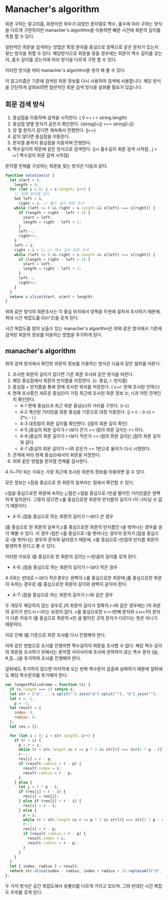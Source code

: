 # Manacher's algorithm

회문 구하는 알고리즘, 회문이란 좌우가 대칭인 문자열로 짝수, 홀수에 따라 구하는 방식을 다르게 구현하지만 manacher's algorithm을 이용하면 빠른 시간에 회문의 길이를 측정 할 수 있다.

일반적인 회문을 검색하는 방법은 특정 문자를 중심으로 양쪽으로 같은 문자가 있는지 찾는 방식을 취할 수 있다. 해당방식으로 회문을 찾을 경우에는 회문이 짝수 길이를 갖는지, 홀수 길이를 갖는지에 따라 방식을 다르게 구현 할 수 있다.

이러한 방식을 따라 manacher's algorithm을 생각 해 볼 수 있다.

이 알고리즘은 기존에 검색된 회문 정보를 다시 사용하여 검색에 사용합니다.
해당 방식을 간단하게 살펴보려면 일반적인 회문 검색 방식을 살펴볼 필요가 있습니다.

## 회문 검색 방식

1. 중심점을 이동하며 검색을 시작한다. ( 0 <= i < string.length)
2. 중심점 양옆 문자가 같은지 확인한다. (string[i+j] === string[i-j])
3. 양 옆 문자가 같다면 계속해서 진행한다. (j++)
4. 같지 않다면 중심점을 이동한다.
5. 문자열 끝까지 중심점을 이동하며 진행한다.
6. 짝수길이의 회문에 같은 방식으로 검색한다.
   (j=i 홀수길이 회문 검색 시작점 , j = i+1 짝수길이 회문 검색 시작점)

문자열 전체를 구성하는 회문을 찾는 방식은 다음과 같다.

```js
function solution(s) {
  let start = 0,
    length = 0;
  for (let i = 0; i < s.length; i++) {
    // 전체 문자열 검사
    let left = i,
      right = i; // 홀수 길이 회문 조사
    while (left >= 0 && right < s.length && s[left] === s[right]) {
      if (length < right - left + 1) {
        start = left;
        length = right - left + 1;
      }
      left--;
      right++;
    }
    left = i;
    right = i + 1; // 짝수 길이 회문 조사
    while (left >= 0 && right < s.length && s[left] === s[right]) {
      if (length < right - left + 1) {
        start = left;
        length = right - left + 1;
      }
      left--;
      right++;
    }
  }
  return s.slice(start, start + length);
}
```

위와 같은 방식의 회문조사는 각 중심 위치에서 양쪽을 두번에 걸처셔 조사하기 때문에, 최대 시간 복잡도를 O(n^2)을 갖게 된다.

시간 복잡도를 많이 낮출수 있는 manacher's algorithm은 위와 같은 방식에서 기존에 검색된 회문의 정보를 이용하는 방법을 추가하게 된다.

## manacher's algorithm

위의 검색 방식에서 확인한 회문의 정보를 이용하는 방식은 다음과 같은 절차를 따른다.

1. 조사한 회문의 길이가 없다면 기존 회문 조사와 같은 방식을 따른다.
2. 해당 중심점에서 회문의 반지름을 저장한다. (c: 중심, r: 반지름)
3. 중심점 + 반지름을 통해 현재 조사한 위치를 저장한다. ( c+r: 현재 조사된 인덱스)
4. 현재 조사중인 새로운 중심(i)이 가장 최근에 조사된 회문 정보 (c, r)과 어떤 관계인지 확인한다.
   - 4-1 현재 중심(i)과 최근 회문 중심(c)의 거리를 구한다. (i-c)
   - 4-2 계산된 거리만큼 회문 중심을 기준으로 대칭 이동한다. (j = c - (i-c) = 2\*c - i )
   - 4-3 대칭점의 회문 길이를 확인한다. (j점의 회문 길이 확인)
   - 4-5 j중심의 회문 길이가 r-i보다 큰가 => i점의 회문 길이는 r-i 이다.
   - 4-6 j중심의 회문 길이가 r-i보다 작은가 => i점의 회문 길이는 j점의 회문 길이와 같다
   - 4-7 j중심의 회문 길이가 r-i와 같은가 => 1번으로 돌아가 다시 시행한다.
5. 관계에 따라 현재 중심(i)에서의 회문을 저장한다.
6. 위와 같은 방법을 문자열 전체를 검사한다.

4-5~7이 되는 이유는 가장 최근에 조사된 회문의 정보를 이용하면 알 수 있다.

모든 정보는 c점을 중심으로 한 회문의 일부라는 점에서 확인할 수 있다.

c점을 중심으로한 회문에 속하는 j,i점은 c점을 중심으로 r만큼 떨어진 거리만큼은 완벽하게 일치한다. 그렇지 않으면 c를 중심으로한 회문의 반지름의 길이가 r이 나타날 수 없기 때문이다.

- 4-5: j점을 중심으로 하는 회문의 길이가 r-i보다 큰 경우

j를 중심으로 한 회문의 일부가,c를 중심으로한 회문의 반지름인 r을 벗어나는 경우를 생각 해볼 수 있다.
이 경우 i점은 c를 중심으로 r을 벗어나는 경우의 문자가 j점을 중심으로 r을 벗어나는 경우의 문자와 달라졌기 때문에, c를 중심으로 r만큼의 반지름 회문이 발생하게 된다고 볼 수 있다.

이러한 이유로 i를 중심으로 한 회문의 길이는 r-i만큼의 길이를 갖게 된다.

- 4-6: j점을 중심으로 하는 회문의 길이가 r-i보다 작은 경우

4-5와는 반대로 r-i보다 작은경우는 완벽히 c를 중심으로한 회문에 j를 중심으로한 회문이 속하는 경우로 i를 중심으로한 회문의 길이와 완벽히 같아야 한다.

- 4-7: j점을 중심으로 하는 회문의 길이가 r-i와 같은 경우

두 개모두 해당하지 않는 경우로 j의 회문의 길이가 정확히 r-i와 같은 경우에는 i의 회문의 길이가 반드시 r-i라는 보장이 없다. c를 중심으로한 c-r-i번째 문자와 c+r+1의 문자가 다른 이유가 i를 중심으로 회문의 x만 큼 떨어진 곳의 문자가 다르다는 뜻은 아니기 때문이다.

이로 인해 i를 기준으로 회문 조사를 다시 진행해야 한다.

이와 같은 방법으로 조사를 진행하면 짝수길이의 회문을 조사할 수 없다.
해당 짝수 길이의 회문을 조사하기 위해서는 문자열 사이사이에 조사에 관여하지 않는 특수 문자 (@, #,등...)을 추가하여 조사를 진행해야 한다.

앞뒤에도 추가하지 않으면 마지막에 오는 반복 짝수문자 검출에 실패하기 때문에 앞뒤에도 해당 특수문자를 추가해야 한다.

```js
var longestPalindrome = function (s) {
  if (s.length === 1) return s;
  let str = ["@", ...s.split("").join("@").split(""), "@"].join("");
  let r = -1,
    p = -1;
  let result = {
    index: 0,
    radius: 0,
  };
  let res = [];

  for (let i = 0; i < str.length; i++) {
    if (r < i) {
      p = r = i;
      while (r < str.length && r <= p * 2 && str[r] === str[2 * p - r]) r++;
      r--;
      res[i] = r - p;
      if (result.radius < r - p) {
        result.index = i;
        result.radius = r - p;
      }
    } else {
      let j = 2 * p - i;
      if (res[j] < r - i) {
        res[i] = res[j];
      } else if (res[j] > r - i) {
        res[i] = r - i;
      } else {
        p = i;
        while (r < str.length && r <= p * 2 && str[r] === str[2 * p - r]) r++;
        r--;
        res[i] = r - p;
        if (result.radius < r - p) {
          result.index = i;
          result.radius = r - p;
        }
      }
    }
  }
  let { index, radius } = result;
  return str.slice(index - radius, index + radius + 1).replaceAll("@", "");
};
```

두 가지 방식은 공간 복잡도에서 유불리를 다르게 가지고 있으며, 그와 반대인 시간 복잡도 우위를 갖게 된다.
